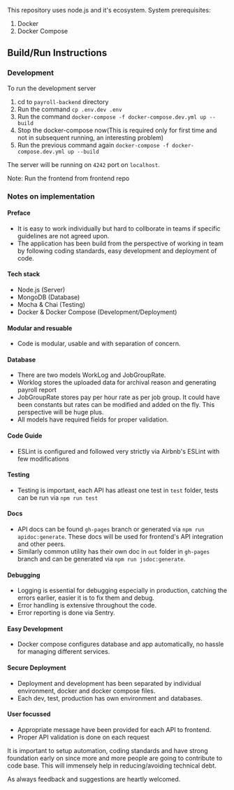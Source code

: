 This repository uses node.js and it's ecosystem.
System prerequisites:
1. Docker
2. Docker Compose

## Build/Run Instructions
### Development
To run the development server
1. cd to `payroll-backend` directory
2. Run the command `cp .env.dev .env`
3. Run the command `docker-compose -f docker-compose.dev.yml up --build`
4. Stop the docker-compose now(This is required only for first time and not in subsequent running, an interesting problem)
5. Run the previous command again `docker-compose -f docker-compose.dev.yml up --build`

The server will be running on `4242` port on `localhost`.

Note:
Run the frontend from frontend repo

### Notes on implementation
#### Preface
+ It is easy to work individually but hard to collborate in teams if specific guidelines are not agreed upon.
+ The application has been build from the perspective of working in team by following coding standards, easy development and deployment of code.

#### Tech stack
+ Node.js (Server)
+ MongoDB (Database)
+ Mocha & Chai (Testing)
+ Docker & Docker Compose (Development/Deployment)

#### Modular and resuable
+ Code is modular, usable and with separation of concern.

#### Database
+ There are two models WorkLog and JobGroupRate.
+ Worklog stores the uploaded data for archival reason and generating payroll report
+ JobGroupRate stores pay per hour rate as per job group. It could have been constants but rates can be modified and added on the fly. This perspective will be huge plus.
+ All models have required fields for proper validation.
#### Code Guide
+ ESLint is configured and followed very strictly via Airbnb's ESLint with few modifications

#### Testing
+ Testing is important, each API has atleast one test in `test` folder, tests can be run via `npm run test`

#### Docs
+ API docs can be found `gh-pages` branch or generated via `npm run apidoc:generate`. These docs will be used for frontend's API integration and other peers.
+ Similarly common utility has their own doc in `out` folder in `gh-pages` branch and can be generated via `npm run jsdoc:generate`.

#### Debugging
+ Logging is essential for debugging especially in production,  catching the errors earlier, easier it is to fix them and debug.
+ Error handling is extensive throughout the code.
+ Error reporting is done via Sentry.

#### Easy Development
+ Docker compose configures database and app automatically, no hassle for managing different services.

#### Secure Deployment
+ Deployment and development has been separated by individual environment, docker and docker compose files.
+ Each dev, test, production has own environment and databases.

#### User focussed
+ Appropriate message have been provided for each API to frontend.
+ Proper API validation is done on each request

It is important to setup automation, coding standards and have strong foundation early on since more and more people are going to contribute to code base. This will immensely help in reducing/avoiding technical debt.

As always feedback and suggestions are heartly welcomed.
